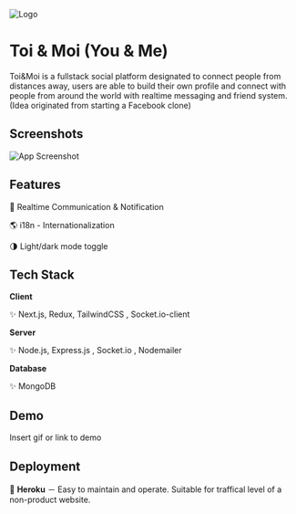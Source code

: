 
![Logo](https://ik.imagekit.io/4liibdxmxfn/images/users/user-peter548604106-cover-1624546491192_fBp5lDxtY)

    
# Toi & Moi (You & Me)

Toi&Moi is a fullstack social platform designated to connect people from distances away, users are able to build their own profile and connect with people from around the world  with realtime messaging and friend system.  (Idea originated from starting a Facebook clone)
## Screenshots

![App Screenshot](https://ik.imagekit.io/4liibdxmxfn/images/users/user-peter548604106-cover-1624548236774_5Z3g7HK3Qq)

  
## Features

📱       Realtime Communication & Notification

🌎      i18n - Internationalization

🌗   Light/dark mode toggle

  
## Tech Stack

**Client** 

✨   Next.js, Redux, TailwindCSS , Socket.io-client

**Server** 

✨ Node.js, Express.js , Socket.io , Nodemailer

**Database** 

✨ MongoDB

  
## Demo

Insert gif or link to demo
  
## Deployment

🌟 **Heroku**
－ Easy to maintain and operate. Suitable for traffical level of a non-product website.

  
